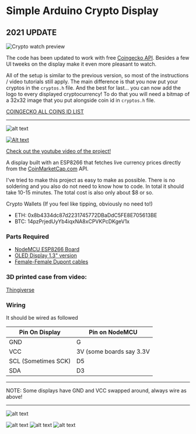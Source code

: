 # Simple Arduino Crypto Display

## 2021 UPDATE

![Crypto watch preview](https://user-images.githubusercontent.com/42513971/110157099-16014a00-7de8-11eb-9579-9d23f2c6eccb.JPG)

The code has been updated to work with free [Coingecko API](https://api.coingecko.com/). Besides a few UI tweeks on the display make it even more pleasant to watch.

All of the setup is similar to the previous version, so most of the instructions / video tutorials still apply. The main difference is that you now put your cryptos in the `cryptos.h` file. And the best for last... you can now add the logo to every displayed cryptocurrency! To do that you will need a bitmap of a 32x32 image that you put alongside coin id in `cryptos.h` file.

[COINGECKO ALL COINS ID LIST](https://api.coingecko.com/api/v3/coins/list?include_platform=false)

***

![alt text](https://i.imgur.com/QcoTabI.png 'Display')

[![Alt text](https://img.youtube.com/vi/2IRsOFaWfho/0.jpg)](https://www.youtube.com/watch?v=2IRsOFaWfho)

[Check out the youtube video of the project!](https://www.youtube.com/watch?v=2IRsOFaWfho)

A display built with an ESP8266 that fetches live currency prices directly from the [CoinMarketCap.com](CoinMarketCap.com) API.

I've tried to make this project as easy to make as possible. There is no soldering and you also do not need to know how to code. In total it should take 10-15 minutes. The total cost is also only about $8 or so.

Crypto Wallets (If you feel like tipping, obviously no need to!)

- ETH: 0x8b4334dc87d2231745772DBaDdC5FE8E705613BE
- BTC: 14pzPrjedUyYb4iqxNA8xCPVKPcDKgeV1x

### Parts Required

- [NodeMCU ESP8266 Board](http://s.click.aliexpress.com/e/ayNNnYN)
- [OLED Display 1.3" version](http://s.click.aliexpress.com/e/EqByrzb)
- [Female-Female Dupont cables](http://s.click.aliexpress.com/e/2nq7AuR)

### 3D printed case from video:

[Thingiverse](https://www.thingiverse.com/thing:2539435)

### Wiring

It should be wired as followed

| Pin On Display      | Pin on NodeMCU           |
| ------------------- | ------------------------ |
| GND                 | G                        |
| VCC                 | 3V (some boards say 3.3V |
| SCL (Sometimes SCK) | D5                       |
| SDA                 | D3                       |

---

NOTE: Some displays have GND and VCC swapped around, always wire as above!

---

![alt text](https://i.imgur.com/jaC6E2S.jpg?1 'Warning')

![alt text](https://i.imgur.com/OrTd5SX.jpg 'Wiring')
![alt text](https://i.imgur.com/0pLIPvH.png 'Wiring to Screen')
![alt text](https://i.imgur.com/xgvBrwZ.png 'Wiring to Board')
